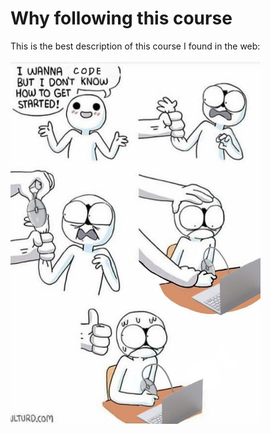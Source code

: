 # Why following this course

This is the best description of this course I found in the web:
<br>

<img src="images/meme_code.jpeg" width="400"/>

```{bioschemas} ./bioschemas.yaml

```
